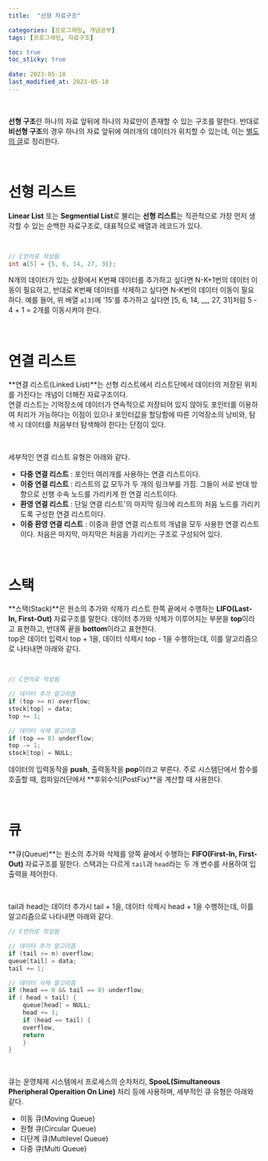 ```yaml
---
title:  "선형 자료구조"

categories: [프로그래밍, 개념공부]
tags: [프로그래밍, 자료구조]

toc: true
toc_sticky: true
 
date: 2023-05-18
last_modified_at: 2023-05-18
---
```


<br>

**선형 구조**란 하나의 자료 앞뒤에 하나의 자료만이 존재할 수 있는 구조를 말한다. 반대로 **비선형 구조**의 경우 하나의 자료 앞뒤에 여러개의 데이터가 위치할 수 있는데, 이는 [별도의 글](https://kiw6024.github.io/posts/%EB%B9%84%EC%84%A0%ED%98%95-%EC%9E%90%EB%A3%8C%EA%B5%AC%EC%A1%B0/)로 정리한다.

<br>

# 선형 리스트

**Linear List** 또는 **Segmential List**로 불리는 **선형 리스트**는 직관적으로 가장 먼저 생각할 수 있는 순백한 자료구조로, 대표적으로 배열과 레코드가 있다.

<br>

```c
// C언어로 작성됨
int a[5] = {5, 6, 14, 27, 31};
```

N개의 데이터가 있는 상황에서 K번째 데이터를 추가하고 싶다면 N-K+1번의 데이터 이동이 필요하고, 반대로 K번째 데이터를 삭제하고 싶다면 N-K번의 데이터 이동이 필요하다. 예를 들어, 위 배열 `a[3]`에 '15'를 추가하고 싶다면 [5, 6, 14, __, 27, 31]처럼 5 - 4 + 1 = 2개를 이동시켜야 한다.

<br>

# 연결 리스트

**연결 리스트(Linked List)**는 선형 리스트에서 리스트단에서 데이터의 저장된 위치를 가진다는 개념이 더해진 자료구조이다.  
연결 리스트는 기억장소에 데이터가 연속적으로 저장되어 있지 않아도 포인터를 이용하여 처리가 가능하다는 이점이 있으나 포인터값을 할당함에 따른 기억장소의 낭비와, 탐색 시 데이터를 처음부터 탐색해야 한다는 단점이 있다.

<br>

세부적인 연결 리스트 유형은 아래와 같다.
- **다중 연결 리스트** : 포인터 여러개를 사용하는 연결 리스트이다.
- **이중 연결 리스트** : 리스트의 값 모두가 두 개의 링크부를 가짐. 그들이 서로 반대 방향으로 선행 수속 노드를 가리키게 한 연결 리스트이다.
- **환영 연결 리스트** : 단일 연결 리스트'의 마지막 링크에 리스트의 처음 노드를 가리키도록 구성한 연결 리스트이다.
- **이중 환영 연결 리스트** : 이중과 환영 연결 리스트의 개념을 모두 사용한 연결 리스트이다. 처음은 마지막, 마지막은 처음을 가리키는 구조로 구성되어 있다. 

<br>

# 스택

**스택(Stack)**은 원소의 추가와 삭제가 리스트 한쪽 끝에서 수행하는 **LIFO(Last-In, First-Out)** 자료구조를 말한다. 데이터 추가와 삭제가 이루어지는 부분을 **top**이라고 표현하고, 반대쪽 끝을 **bottom**이라고 표현한다.  
top은 데이터 입력시 top + 1을, 데이터 삭제시 top - 1을 수행하는데, 이를 알고리즘으로 나타내면 아래와 같다.

<br>

```c
// C언어로 작성됨

// 데이터 추가 알고리즘
if (top >= n) overflow;
stock[top] = data;
top += 1;

// 데이터 삭제 알고리즘
if (top == 0) underflow;
top -= 1;
stock[top] = NULL;
```

데이터의 입력동작을 **push**, 출력동작을 **pop**이라고 부른다. 주로 시스템단에서 함수를 호출할 때, 컴파일러단에서 **후위수식(PostFix)**을 계산할 때 사용한다.

<br>

# 큐

**큐(Queue)**는 원소의 추가와 삭제를 양쪽 끝에서 수행하는 **FIFO(First-In, First-Out)** 자료구조를 말한다. 스택과는 다르게 `tail`과 `head`라는 두 개 변수를 사용하여 입출력을 제어한다.

<br>

tail과 head는 데이터 추가시 tail + 1을, 데이터 삭제시 head + 1을 수행하는데, 이를 알고리즘으로 나타내면 아래와 같다.

```c
// C언어로 작성됨

// 데이터 추가 알고리즘
if (tail >= n) overflow;
queue[tail] = data;
tail += 1;

// 데이터 삭제 알고리즘
if (head == 0 && tail == 0) underflow;
if ( head < tail) {
    queue[head] = NULL;
    head += 1;
    if (head == tail) {
    overflow,
    return
    }
}
```

<br>

큐는 운영체제 시스템에서 프로세스의 순차처리, **SpooL(Simultaneous Pheripheral Operaition On Line)** 처리 등에 사용하며, 세부적인 큐 유형은 아래와 같다.

- 이동 큐(Moving Queue)
- 원형 큐(Circular Queue)
- 다단계 큐(Multilevel Queue)
- 다중 큐(Multi Queue)